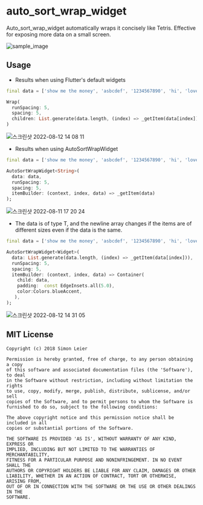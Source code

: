 # auto_sort_wrap_widget
  Auto_sort_wrap_widget automatically wraps it concisely like Tetris. 
  Effective for exposing more data on a small screen.

![sample_image](https://user-images.githubusercontent.com/99699752/184090077-8e4c1ea2-d951-4721-a1a3-692b9b8999c4.png)

## Usage
  
- Results when using Flutter's default widgets
 
```dart
final data = ['show me the money', 'asbcdef', '1234567890', 'hi', 'love'];

Wrap(
  runSpacing: 5,
  spacing: 5,
  children: List.generate(data.length, (index) => _getItem(data[index])),
)
```

![스크린샷 2022-08-12 14 08 11](https://user-images.githubusercontent.com/99699752/184288961-5575222b-5dfb-4aeb-a68a-43a6d3615012.png)



- Results when using AutoSortWrapWidget

```dart
final data = ['show me the money', 'asbcdef', '1234567890', 'hi', 'love'];

AutoSortWrapWidget<String>(
  data: data,
  runSpacing: 5,
  spacing: 5,
  itemBuilder: (context, index, data) => _getItem(data)
);
```

![스크린샷 2022-08-11 17 20 24](https://user-images.githubusercontent.com/99699752/184092588-3f05ff94-0675-4335-a037-d93a716fa4bd.png)



- The data is of type T, and the newline array changes if the items are of different sizes even if the data is the same.

```dart
final data = ['show me the money', 'asbcdef', '1234567890', 'hi', 'love'];   // same data as before

AutoSortWrapWidget<Widget>(
  data: List.generate(data.length, (index) => _getItem(data[index])),
  runSpacing: 5,
  spacing: 5,
  itemBuilder: (context, index, data) => Container(
    child: data,
    padding:  const EdgeInsets.all(5.0),
    color:Colors.blueAccent,
   ),
);
```

![스크린샷 2022-08-12 14 31 05](https://user-images.githubusercontent.com/99699752/184291531-83561a3e-b359-4111-8cc5-fef64168d931.png)




## MIT License
```
Copyright (c) 2018 Simon Leier

Permission is hereby granted, free of charge, to any person obtaining a copy
of this software and associated documentation files (the 'Software'), to deal
in the Software without restriction, including without limitation the rights
to use, copy, modify, merge, publish, distribute, sublicense, and/or sell
copies of the Software, and to permit persons to whom the Software is
furnished to do so, subject to the following conditions:

The above copyright notice and this permission notice shall be included in all
copies or substantial portions of the Software.

THE SOFTWARE IS PROVIDED 'AS IS', WITHOUT WARRANTY OF ANY KIND, EXPRESS OR
IMPLIED, INCLUDING BUT NOT LIMITED TO THE WARRANTIES OF MERCHANTABILITY,
FITNESS FOR A PARTICULAR PURPOSE AND NONINFRINGEMENT. IN NO EVENT SHALL THE
AUTHORS OR COPYRIGHT HOLDERS BE LIABLE FOR ANY CLAIM, DAMAGES OR OTHER
LIABILITY, WHETHER IN AN ACTION OF CONTRACT, TORT OR OTHERWISE, ARISING FROM,
OUT OF OR IN CONNECTION WITH THE SOFTWARE OR THE USE OR OTHER DEALINGS IN THE
SOFTWARE.
```

